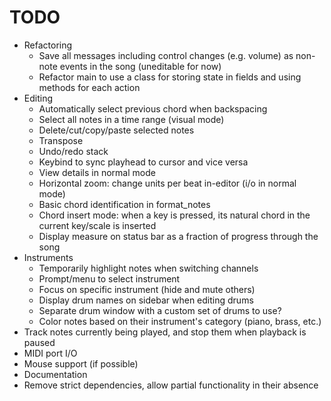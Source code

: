 # TODO

- Refactoring
	- Save all messages including control changes (e.g. volume) as non-note events in the song (uneditable for now)
	- Refactor main to use a class for storing state in fields and using methods for each action
- Editing
	- Automatically select previous chord when backspacing
	- Select all notes in a time range (visual mode)
	- Delete/cut/copy/paste selected notes
	- Transpose
	- Undo/redo stack
	- Keybind to sync playhead to cursor and vice versa
	- View details in normal mode
	- Horizontal zoom: change units per beat in-editor (i/o in normal mode)
	- Basic chord identification in format_notes
	- Chord insert mode: when a key is pressed, its natural chord in the current key/scale is inserted
	- Display measure on status bar as a fraction of progress through the song
- Instruments
	- Temporarily highlight notes when switching channels
	- Prompt/menu to select instrument
	- Focus on specific instrument (hide and mute others)
	- Display drum names on sidebar when editing drums
	- Separate drum window with a custom set of drums to use?
	- Color notes based on their instrument's category (piano, brass, etc.)
- Track notes currently being played, and stop them when playback is paused
- MIDI port I/O
- Mouse support (if possible)
- Documentation
- Remove strict dependencies, allow partial functionality in their absence
